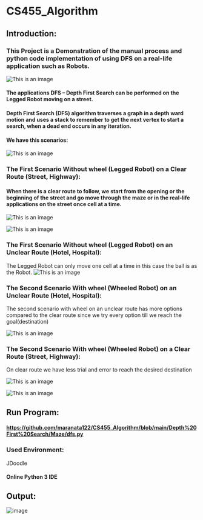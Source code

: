 # CS455_Algorithm
## Introduction: 
### This Project is a Demonstration of the manual process and python code implementation of using DFS on a real-life application such as Robots. 
![This is an image](https://spectrum.ieee.org/media-library/a-bright-orange-four-legged-robotic-dog-stands-on-a-grave-patch-at-the-top-of-a-mountain-with-swiss-countryside-in-the-backgroun.jpg?id=28864412&width=1200&height=708)

#### The applications DFS – Depth First Search can be performed on the Legged Robot moving on a street. 

#### Depth First Search (DFS) algorithm traverses a graph in a depth ward motion and uses a stack to remember to get the next vertex to start a search, when a dead end occurs in any iteration. 

#### We have this scenarios: 

![This is an image](https://user-images.githubusercontent.com/58325718/206446920-c0412827-c64e-495c-85bf-cff087c90fa3.png)


### The First Scenario Without wheel (Legged Robot) on a Clear Route (Street, Highway): 

#### When there is a clear route to follow, we start from the opening or the beginning of the street and go move through the maze or in the real-life applications on the street once cell at a time. 

![This is an image](https://user-images.githubusercontent.com/58325718/206447485-4a7347ba-3610-454d-b434-70fbc7e56531.png)

![This is an image](https://user-images.githubusercontent.com/58325718/206447564-f97ae9c4-ce70-4ab1-92b7-5d87e8f6e38b.png)


### The First Scenario Without wheel (Legged Robot) on an Unclear Route (Hotel, Hospital): 

The Legged Robot can only move one cell at a time in this case the ball is as the Robot. 
![This is an image](https://user-images.githubusercontent.com/58325718/206447732-c770a0f1-648f-42aa-9fe6-fc495ce44b86.png)

  

### The Second Scenario With wheel (Wheeled Robot) on an Unclear Route (Hotel, Hospital): 

The second scenario with wheel on an unclear route has more options compared to the clear route since we try every option till we reach the goal(destination) 


![This is an image](https://user-images.githubusercontent.com/58325718/206447778-c8b7599b-51a5-48b8-88e6-452988d5680e.png)
 

### The Second Scenario With wheel (Wheeled Robot) on a Clear Route (Street, Highway): 

On clear route we have less trial and error to reach the desired destination 

![This is an image](https://user-images.githubusercontent.com/58325718/206447878-b5cc2ab5-f4b3-4eee-9538-4dbe05a0363f.png)

![This is an image](https://user-images.githubusercontent.com/58325718/206447949-67e1b100-ef46-4bc8-a7d6-529ae6bc16a3.png)

 

 

 

 

 

## Run Program: 

#### https://github.com/maranata122/CS455_Algorithm/blob/main/Depth%20First%20Search/Maze/dfs.py 

### Used Environment: 

JDoodle 

#### Online Python 3 IDE 

 

## Output: 
![image](https://user-images.githubusercontent.com/58325718/206446384-8a5aac80-ad9c-41a6-af51-6d9d631ae683.png)


 

 

 

 

 
